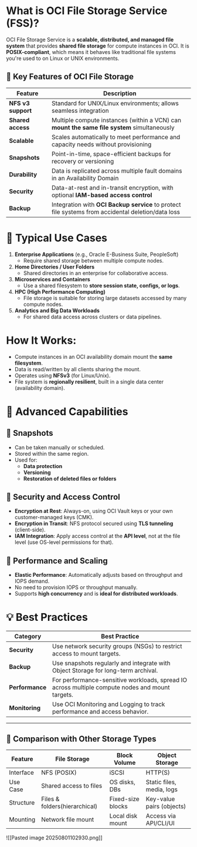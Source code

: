 # **What is OCI File Storage Service (FSS)?**

OCI File Storage Service is a **scalable, distributed, and managed file system** that provides **shared file storage** for compute instances in OCI. It is **POSIX-compliant**, which means it behaves like traditional file systems you're used to on Linux or UNIX environments.

## 🔑 **Key Features of OCI File Storage**

|Feature|Description|
|---|---|
|**NFS v3 support**|Standard for UNIX/Linux environments; allows seamless integration|
|**Shared access**|Multiple compute instances (within a VCN) can **mount the same file system** simultaneously|
|**Scalable**|Scales automatically to meet performance and capacity needs without provisioning|
|**Snapshots**|Point-in-time, space-efficient backups for recovery or versioning|
|**Durability**|Data is replicated across multiple fault domains in an Availability Domain|
|**Security**|Data-at-rest and in-transit encryption, with optional **IAM-based access control**|
|**Backup**|Integration with **OCI Backup service** to protect file systems from accidental deletion/data loss|
# 📁 **Typical Use Cases**

1. **Enterprise Applications** (e.g., Oracle E-Business Suite, PeopleSoft)
    - Require shared storage between multiple compute nodes.
2. **Home Directories / User Folders**
    - Shared directories in an enterprise for collaborative access.
3. **Microservices and Containers**
    - Use a shared filesystem to **store session state, configs, or logs**.
4. **HPC (High Performance Computing)**
    - File storage is suitable for storing large datasets accessed by many compute nodes.
5. **Analytics and Big Data Workloads**
    - For shared data access across clusters or data pipelines.

# How It Works:

- Compute instances in an OCI availability domain mount the **same filesystem**.
- Data is read/written by all clients sharing the mount.
- Operates using **NFSv3** (for Linux/Unix).
- File system is **regionally resilient**, built in a single data center (availability domain).

# 🧠 **Advanced Capabilities**

## 🔄 **Snapshots**

- Can be taken manually or scheduled.    
- Stored within the same region.
- Used for:
    - **Data protection**
    - **Versioning**
    - **Restoration of deleted files or folders**
## 🔐 **Security and Access Control**

- **Encryption at Rest**: Always-on, using OCI Vault keys or your own customer-managed keys (CMK).    
- **Encryption in Transit**: NFS protocol secured using **TLS tunneling** (client-side).    
- **IAM Integration**: Apply access control at the **API level**, not at the file level (use OS-level permissions for that).
## 📏 **Performance and Scaling**

- **Elastic Performance**: Automatically adjusts based on throughput and IOPS demand.  
- No need to provision IOPS or throughput manually.
- Supports **high concurrency** and is **ideal for distributed workloads**.

# 💡 **Best Practices**

|Category|Best Practice|
|---|---|
|**Security**|Use network security groups (NSGs) to restrict access to mount targets.|
|**Backup**|Use snapshots regularly and integrate with Object Storage for long-term archival.|
|**Performance**|For performance-sensitive workloads, spread IO across multiple compute nodes and mount targets.|
|**Monitoring**|Use OCI Monitoring and Logging to track performance and access behavior.|

---

## 🧭 Comparison with Other Storage Types

| Feature   | File Storage                  | Block Volume      | Object Storage            |
| --------- | ----------------------------- | ----------------- | ------------------------- |
| Interface | NFS (POSIX)                   | iSCSI             | HTTP(S)                   |
| Use Case  | Shared access to files        | OS disks, DBs     | Static files, media, logs |
| Structure | Files & folders(hierarchical) | Fixed-size blocks | Key-value pairs (objects) |
| Mounting  | Network file mount            | Local disk mount  | Access via API/CLI/UI     |

![[Pasted image 20250801102930.png]]